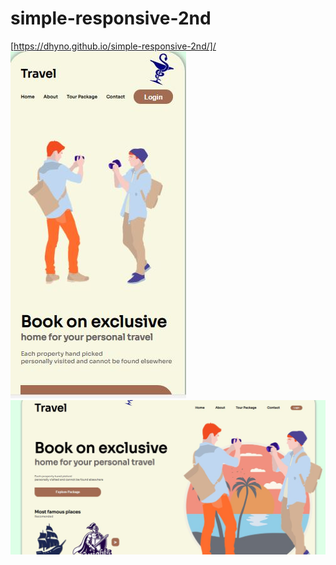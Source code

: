 # simple-responsive-2nd
[https://dhyno.github.io/simple-responsive-2nd/]/
<img src="result1.JPG">
<img src="resul2.JPG">
